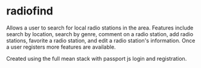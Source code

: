 # radiofind

Allows a user to search for local radio stations in the area. Features include search by location, search by genre, comment on a radio station, add radio stations, favorite a radio station, and edit a radio station's information. Once a user registers more features are available.

Created using the full mean stack with passport js login and registration.
